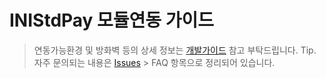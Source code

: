 # INIStdPay 모듈연동 가이드
> 연동가능환경 및 방화벽 등의 상세 정보는 [개발가이드](https://manual.inicis.com/stdpay) 참고 부탁드립니다.
> Tip. 자주 문의되는 내용은 [Issues](https://github.com/ts-inicis/INIStdPay-Manual/issues) > FAQ 항목으로 정리되어 있습니다.
